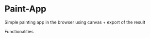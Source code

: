 # Paint-App

Simple painting app in the browser using canvas + export of the result

Functionalities
